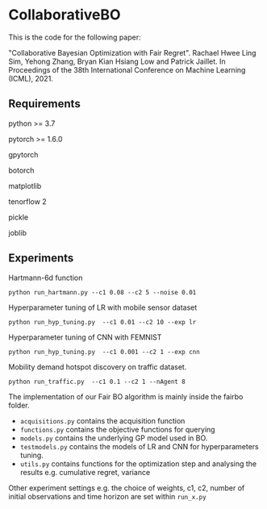 # CollaborativeBO
This is the code for the following paper:

"Collaborative Bayesian Optimization with Fair Regret". Rachael Hwee Ling Sim, Yehong Zhang, Bryan Kian Hsiang Low and Patrick Jaillet. In Proceedings of the 38th International Conference on Machine Learning (ICML), 2021.

## Requirements

python >= 3.7

pytorch >= 1.6.0

gpytorch

botorch

matplotlib

tenorflow 2

pickle

joblib

## Experiments

Hartmann-6d function
```
python run_hartmann.py --c1 0.08 --c2 5 --noise 0.01
```

Hyperparameter tuning of LR with mobile sensor dataset
```
python run_hyp_tuning.py  --c1 0.01 --c2 10 --exp lr
```

Hyperparameter tuning of CNN with FEMNIST
```
python run_hyp_tuning.py  --c1 0.001 --c2 1 --exp cnn
```

Mobility demand hotspot discovery on traffic dataset.
```
python run_traffic.py  --c1 0.1 --c2 1 --nAgent 8
```

The implementation of our Fair BO algorithm is mainly inside the fairbo folder.
- `acquisitions.py` contains the acquisition function
- `functions.py` contains the objective functions for querying
- `models.py` contains the underlying GP model used in BO.  
- `testmodels.py` contains the models of LR and CNN for hyperparameters tuning.
- `utils.py` contains functions for the optimization step and analysing the results e.g. cumulative regret, variance

Other experiment settings e.g. the choice of weights, c1, c2, number of initial observations and time horizon are set within `run_x.py`